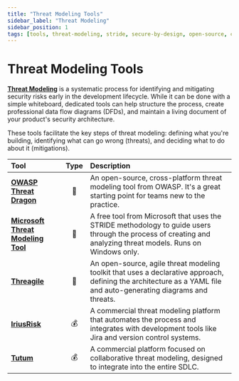 ```yaml
---
title: "Threat Modeling Tools"
sidebar_label: "Threat Modeling"
sidebar_position: 1
tags: [tools, threat-modeling, stride, secure-by-design, open-source, commercial]
---
```

# Threat Modeling Tools

**[Threat Modeling](../implementation/build-phase/threat-modeling.md)** is a systematic process for identifying and mitigating security risks early in the development lifecycle. While it can be done with a simple whiteboard, dedicated tools can help structure the process, create professional data flow diagrams (DFDs), and maintain a living document of your product's security architecture.

These tools facilitate the key steps of threat modeling: defining what you're building, identifying what can go wrong (threats), and deciding what to do about it (mitigations).

| Tool | Type | Description |
| :--- | :--: | :---------- |
| [**OWASP Threat Dragon**](https://owasp.org/www-project-threat-dragon/) | 🐙 | An open-source, cross-platform threat modeling tool from OWASP. It's a great starting point for teams new to the practice. |
| [**Microsoft Threat Modeling Tool**](https://aka.ms/tmt) | 🐙 | A free tool from Microsoft that uses the STRIDE methodology to guide users through the process of creating and analyzing threat models. Runs on Windows only. |
| [**Threagile**](https://threagile.io/) | 🐙 | An open-source, agile threat modeling toolkit that uses a declarative approach, defining the architecture as a YAML file and auto-generating diagrams and threats. |
| [**IriusRisk**](https://www.iriusrisk.com/) | 💰 | A commercial threat modeling platform that automates the process and integrates with development tools like Jira and version control systems. |
| [**Tutum**](https://www.tutum.com/) | 💰 | A commercial platform focused on collaborative threat modeling, designed to integrate into the entire SDLC. | 